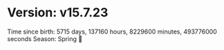 # Version: v15.7.23
Time since birth: 5715 days, 137160 hours, 8229600 minutes, 493776000 seconds
Season: Spring 🌸
